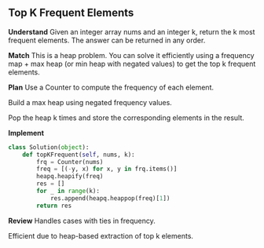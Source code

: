 ## Top K Frequent Elements
**Understand**
Given an integer array nums and an integer k, return the k most frequent elements. The answer can be returned in any order.

**Match**
This is a heap problem. You can solve it efficiently using a frequency map + max heap (or min heap with negated values) to get the top k frequent elements.

**Plan**
Use a Counter to compute the frequency of each element.

Build a max heap using negated frequency values.

Pop the heap k times and store the corresponding elements in the result.

**Implement**
```python
class Solution(object):
    def topKFrequent(self, nums, k):
        frq = Counter(nums)
        freq = [(-y, x) for x, y in frq.items()]
        heapq.heapify(freq)
        res = []
        for _ in range(k):
            res.append(heapq.heappop(freq)[1])
        return res
```

**Review**
Handles cases with ties in frequency.

Efficient due to heap-based extraction of top k elements.

